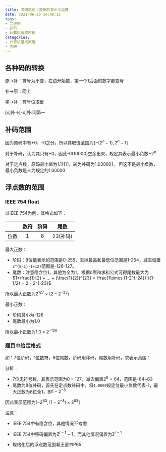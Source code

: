 ```yaml
---
title: 考研笔记：数据的表示与运算
date: 2021-06-26 14:48:12
tags:
- 二进制
- 补码
- 计算机组成原理
categories:
- 计算机组成原理
- 考研
---
```


## 各种码的转换

原->补：符号为不变，右边开始数，第一个1后面的数字都变号

补->原：同上

移->补：符号位取反

[x]补->[-x]补:同第一





## 补码范围

因为原码中有+0，-0之分，所以其取值范围为$[-(2^n-1), 2^n-1]$

对于补码，认为其只有+0，因此-0(10000)空余出来，规定其表示最小负数$-2^n$

对于定点数，原码最小值为1.11111，转为补码为1.000001， 但这不是最小负数，最小负数是人为规定的1.00000



## 浮点数的范围

### IEEE 754 float

以IEEE 754为例，其格式如下：

|      | 数符 | 阶码 |   尾数   |
| :--: | :--: | :--: | :------: |
| 位数 |  1   |  8   | 23(补码) |

最大正数：

- 阶码：8位能表示的范围是0-255，去掉最高和最低位范围是1-254，减去偏置`2^{8-1}-1=127`范围是-126-127。
- 尾数：注意隐含位1，其他为全为1，根据n项和求和公式可得尾数最大为$1+\frac{1}{2} + ... + (\frac{1}{2})^{23} = \frac{1\times (1-2^{-24}) }{1- 1/2} = 2 - 2^{-23}$

所以最大正数为$2^{127} \times (2-2^{-23})$

最小正数：

- 阶码最小为-126
- 尾数最小为1.0

所以最小正数为$1.0 \times 2^{-126}$

### 题目中给定格式

如：7位阶码，1位数符，8位尾数，阶码用移码，尾数用补码，求表示范围：

分析：

- 7位无符号数，其表示范围为$0-127$，减去偏置$2^{6} = 64$，范围是-64~63
- 尾数为8位补码，首先在定点数补码中，将`1.0000`规定位最小负数代表-1，最大正数为8位全1，即$1-2^{-8}$

因此表示范围为$[-2^{63}, (1-2^{-8})\times 2^{63}]$



注意：

- IEEE 754中有隐含位，其他情况不考虑
- IEEE 754中移码偏置为$2^{r-1}-1$，而其他情况偏置为$2^{r-1}$

- 规格化后的浮点数范围看王道书P65
